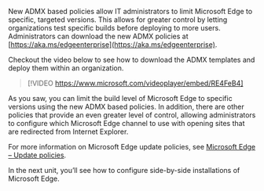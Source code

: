 New ADMX based policies allow IT administrators to limit Microsoft Edge to specific, targeted versions. This allows for greater control by letting organizations test specific builds before deploying to more users.  Administrators can download the new ADMX policies at [https://aka.ms/edgeenterprise](https://aka.ms/edgeenterprise).

Checkout the video below to see how to download the ADMX templates and deploy them within an organization.

> [!VIDEO https://www.microsoft.com/videoplayer/embed/RE4FeB4]

As you saw, you can limit the build level of Microsoft Edge to specific versions using the new ADMX based policies.  In addition, there are other policies that provide an even greater level of control, allowing administrators to configure which Microsoft Edge channel to use with opening sites that are redirected from Internet Explorer.

For more information on Microsoft Edge update policies, see [Microsoft Edge – Update policies](https://docs.microsoft.com/deployedge/microsoft-edge-update-policies).

In the next unit, you’ll see how to configure side-by-side installations of Microsoft Edge.
